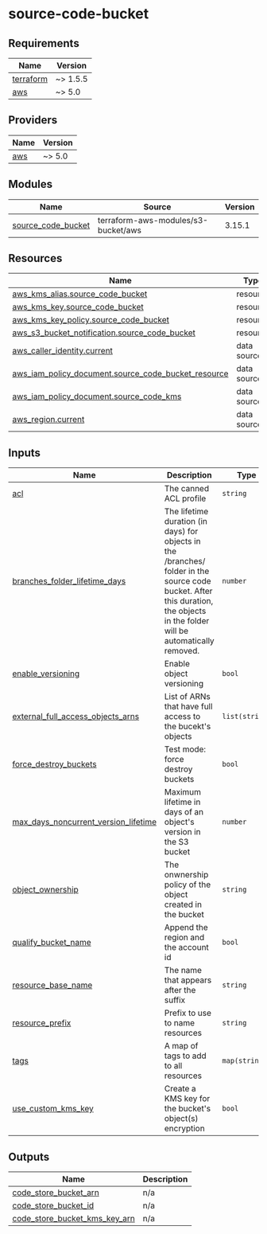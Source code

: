 # source-code-bucket

<!-- BEGIN_TF_DOCS -->
## Requirements

| Name | Version |
|------|---------|
| <a name="requirement_terraform"></a> [terraform](#requirement\_terraform) | ~> 1.5.5 |
| <a name="requirement_aws"></a> [aws](#requirement\_aws) | ~> 5.0 |

## Providers

| Name | Version |
|------|---------|
| <a name="provider_aws"></a> [aws](#provider\_aws) | ~> 5.0 |

## Modules

| Name | Source | Version |
|------|--------|---------|
| <a name="module_source_code_bucket"></a> [source\_code\_bucket](#module\_source\_code\_bucket) | terraform-aws-modules/s3-bucket/aws | 3.15.1 |

## Resources

| Name | Type |
|------|------|
| [aws_kms_alias.source_code_bucket](https://registry.terraform.io/providers/hashicorp/aws/latest/docs/resources/kms_alias) | resource |
| [aws_kms_key.source_code_bucket](https://registry.terraform.io/providers/hashicorp/aws/latest/docs/resources/kms_key) | resource |
| [aws_kms_key_policy.source_code_bucket](https://registry.terraform.io/providers/hashicorp/aws/latest/docs/resources/kms_key_policy) | resource |
| [aws_s3_bucket_notification.source_code_bucket](https://registry.terraform.io/providers/hashicorp/aws/latest/docs/resources/s3_bucket_notification) | resource |
| [aws_caller_identity.current](https://registry.terraform.io/providers/hashicorp/aws/latest/docs/data-sources/caller_identity) | data source |
| [aws_iam_policy_document.source_code_bucket_resource](https://registry.terraform.io/providers/hashicorp/aws/latest/docs/data-sources/iam_policy_document) | data source |
| [aws_iam_policy_document.source_code_kms](https://registry.terraform.io/providers/hashicorp/aws/latest/docs/data-sources/iam_policy_document) | data source |
| [aws_region.current](https://registry.terraform.io/providers/hashicorp/aws/latest/docs/data-sources/region) | data source |

## Inputs

| Name | Description | Type | Default | Required |
|------|-------------|------|---------|:--------:|
| <a name="input_acl"></a> [acl](#input\_acl) | The canned ACL profile | `string` | `"private"` | no |
| <a name="input_branches_folder_lifetime_days"></a> [branches\_folder\_lifetime\_days](#input\_branches\_folder\_lifetime\_days) | The lifetime duration (in days) for objects in the <repo name>/branches/ folder in the source code bucket. After this duration, the objects in the folder will be automatically removed. | `number` | `30` | no |
| <a name="input_enable_versioning"></a> [enable\_versioning](#input\_enable\_versioning) | Enable object versioning | `bool` | `true` | no |
| <a name="input_external_full_access_objects_arns"></a> [external\_full\_access\_objects\_arns](#input\_external\_full\_access\_objects\_arns) | List of ARNs that have full access to the bucekt's objects | `list(string)` | `[]` | no |
| <a name="input_force_destroy_buckets"></a> [force\_destroy\_buckets](#input\_force\_destroy\_buckets) | Test mode: force destroy buckets | `bool` | `false` | no |
| <a name="input_max_days_noncurrent_version_lifetime"></a> [max\_days\_noncurrent\_version\_lifetime](#input\_max\_days\_noncurrent\_version\_lifetime) | Maximum lifetime in days of an object's version in the S3 bucket | `number` | `7` | no |
| <a name="input_object_ownership"></a> [object\_ownership](#input\_object\_ownership) | The onwnership policy of the object created in the bucket | `string` | `"ObjectWriter"` | no |
| <a name="input_qualify_bucket_name"></a> [qualify\_bucket\_name](#input\_qualify\_bucket\_name) | Append the region and the account id | `bool` | `true` | no |
| <a name="input_resource_base_name"></a> [resource\_base\_name](#input\_resource\_base\_name) | The name that appears after the suffix | `string` | `"source-code"` | no |
| <a name="input_resource_prefix"></a> [resource\_prefix](#input\_resource\_prefix) | Prefix to use to name resources | `string` | `"image-factory"` | no |
| <a name="input_tags"></a> [tags](#input\_tags) | A map of tags to add to all resources | `map(string)` | `{}` | no |
| <a name="input_use_custom_kms_key"></a> [use\_custom\_kms\_key](#input\_use\_custom\_kms\_key) | Create a KMS key for the bucket's object(s) encryption | `bool` | `true` | no |

## Outputs

| Name | Description |
|------|-------------|
| <a name="output_code_store_bucket_arn"></a> [code\_store\_bucket\_arn](#output\_code\_store\_bucket\_arn) | n/a |
| <a name="output_code_store_bucket_id"></a> [code\_store\_bucket\_id](#output\_code\_store\_bucket\_id) | n/a |
| <a name="output_code_store_bucket_kms_key_arn"></a> [code\_store\_bucket\_kms\_key\_arn](#output\_code\_store\_bucket\_kms\_key\_arn) | n/a |
<!-- END_TF_DOCS -->
